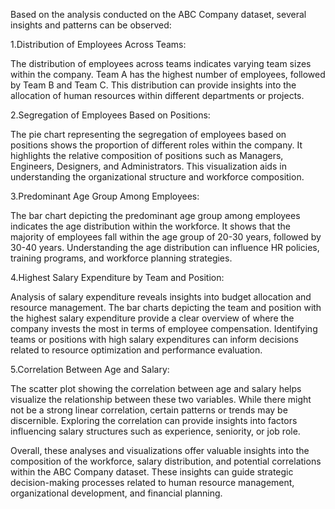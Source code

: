 Based on the analysis conducted on the ABC Company dataset, several insights and patterns can be observed:

1.Distribution of Employees Across Teams:

The distribution of employees across teams indicates varying team sizes within the company.
Team A has the highest number of employees, followed by Team B and Team C.
This distribution can provide insights into the allocation of human resources within different departments or projects.

2.Segregation of Employees Based on Positions:

The pie chart representing the segregation of employees based on positions shows the proportion of different roles within the company.
It highlights the relative composition of positions such as Managers, Engineers, Designers, and Administrators.
This visualization aids in understanding the organizational structure and workforce composition.

3.Predominant Age Group Among Employees:

The bar chart depicting the predominant age group among employees indicates the age distribution within the workforce.
It shows that the majority of employees fall within the age group of 20-30 years, followed by 30-40 years.
Understanding the age distribution can influence HR policies, training programs, and workforce planning strategies.

4.Highest Salary Expenditure by Team and Position:

Analysis of salary expenditure reveals insights into budget allocation and resource management.
The bar charts depicting the team and position with the highest salary expenditure provide a clear overview of where the company invests the most in terms of employee compensation.
Identifying teams or positions with high salary expenditures can inform decisions related to resource optimization and performance evaluation.

5.Correlation Between Age and Salary:

The scatter plot showing the correlation between age and salary helps visualize the relationship between these two variables.
While there might not be a strong linear correlation, certain patterns or trends may be discernible.
Exploring the correlation can provide insights into factors influencing salary structures such as experience, seniority, or job role.

Overall, these analyses and visualizations offer valuable insights into the composition of the workforce, salary distribution, and potential correlations within the ABC Company dataset. These insights can guide strategic decision-making processes related to human resource management, organizational development, and financial planning.
